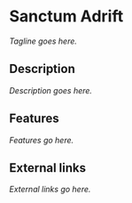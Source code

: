 # Sanctum Adrift

*Tagline goes here.*



## Description

*Description goes here.*



## Features

*Features go here.*



## External links

*External links go here.*
